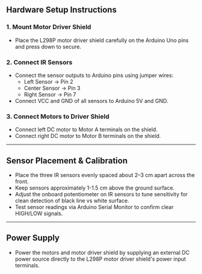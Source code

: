 ## Hardware Setup Instructions

### 1. Mount Motor Driver Shield
- Place the L298P motor driver shield carefully on the Arduino Uno pins and press down to secure.

### 2. Connect IR Sensors
- Connect the sensor outputs to Arduino pins using jumper wires:
  - Left Sensor → Pin 2
  - Center Sensor → Pin 3
  - Right Sensor → Pin 7
- Connect VCC and GND of all sensors to Arduino 5V and GND.

### 3. Connect Motors to Driver Shield
- Connect left DC motor to Motor A terminals on the shield.
- Connect right DC motor to Motor B terminals on the shield.

---

## Sensor Placement & Calibration

- Place the three IR sensors evenly spaced about 2–3 cm apart across the front.
- Keep sensors approximately 1-1.5 cm above the ground surface.
- Adjust the onboard potentiometer on IR sensors to tune sensitivity for clean detection of black line vs white surface.
- Test sensor readings via Arduino Serial Monitor to confirm clear HIGH/LOW signals.

---

## Power Supply

- Power the motors and motor driver shield by supplying an external DC power source directly to the L298P motor driver shield's power input terminals.
